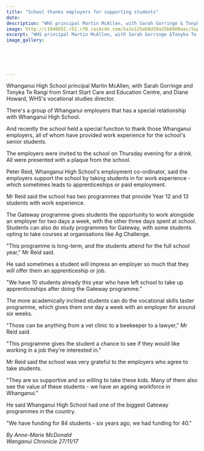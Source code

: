 ```yaml
---
title: "School thanks employers for supporting students"
date: 
description: "WHS principal Martin McAllen, with Sarah Gorringe & Tonyka Te Rangi from Smart Start Care & Education Centre, & Diane Howard, WHS's vocational studies..."
image: http://c1940652.r52.cf0.rackcdn.com/5a1e125eb8d39a25b6000aac/Supporting-student-thanks-from-school.jpg
excerpt: "WHS principal Martin McAllen, with Sarah Gorringe &Tonyka Te Rangi from Smart Start Care & Education Centre, & Diane Howard, WHS's vocational studies director."
image_gallery:
    
    
    
    
    
---
```


<p><span>Whanganui High School principal Martin McAllen, with Sarah Gorringe and Tonyka Te Rangi from Smart Start Care and Education Centre, and Diane Howard, WHS's vocational studies director.</span></p>
<p class="element element-paragraph">There's a group of Whanganui employers that has a special relationship with Whanganui High School.</p>
<p class="element element-paragraph">And recently the school held a special function to thank those Whanganui employers, all of whom have provided work experience for the school's senior students.</p>
<p class="element element-paragraph">The employers were invited to the school on Thursday evening for a drink. All were presented with a plaque from the school.</p>
<p class="element element-paragraph">Peter Reid, Whanganui High School's employment co-ordinator, said the employers support the school by taking students in for work experience - which sometimes leads to apprenticeships or paid employment.</p>
<p class="element element-paragraph">Mr Reid said the school has two programmes that provide Year 12 and 13 students with work experience.</p>
<p class="element element-paragraph">The Gateway programme gives students the opportunity to work alongside an employer for two days a week, with the other three days spent at school. Students can also do study programmes for Gateway, with some students opting to take courses at organisations like Ag Challenge.</p>
<p class="element element-paragraph">"This programme is long-term, and the students attend for the full school year," Mr Reid said.</p>
<p class="element element-paragraph">He said sometimes a student will impress an employer so much that they will offer them an apprenticeship or job.</p>
<p class="element element-paragraph">"We have 10 students already this year who have left school to take up apprenticeships after doing the Gateway programme."</p>
<p class="element element-paragraph">The more academically inclined students can do the vocational skills taster programme, which gives them one day a week with an employer for around six weeks.</p>
<p class="element element-paragraph">"Those can be anything from a vet clinic to a beekeeper to a lawyer," Mr Reid said.</p>
<p class="element element-paragraph">"This programme gives the student a chance to see if they would like working in a job they're interested in."</p>
<p class="element element-paragraph">Mr Reid said the school was very grateful to the employers who agree to take students.</p>
<p class="element element-paragraph">"They are so supportive and so willing to take these kids. Many of them also see the value of these students - we have an ageing workforce in Whanganui."</p>
<p class="element element-paragraph">He said Whanganui High School had one of the biggest Gateway programmes in the country.</p>
<p class="element element-paragraph">"We have funding for 84 students - six years ago, we had funding for 40."</p>
<p class="element element-paragraph"><em>By Anne-Marie McDonald<br />Wanganui Chronicle 27/11/17</em></p>

